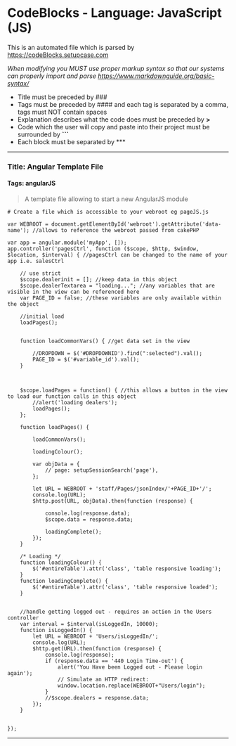 # CodeBlocks - Language: JavaScript (JS)
This is an automated file which is parsed by https://codeBlocks.setupcase.com 

*When modifying you MUST use proper markup syntax so that our systems can properly import and parse https://www.markdownguide.org/basic-syntax/*

- Title must be preceded by ### 
- Tags must be preceded by #### and each tag is separated by a comma, tags must NOT contain spaces
- Explanation describes what the code does must be preceded by **>**
- Code which the user will copy and paste into their project must be surrounded by **\```**
- Each block must be separated by \***

***
### Title: Angular Template File
#### Tags: angularJS
> A template file allowing to start a new AngularJS module
```
# Create a file which is accessible to your webroot eg pageJS.js

var WEBROOT = document.getElementById('webroot').getAttribute('data-name'); //allows to reference the webroot passed from cakePHP

var app = angular.module('myApp', []);
app.controller('pagesCtrl', function ($scope, $http, $window, $location, $interval) { //pagesCtrl can be changed to the name of your app i.e. salesCtrl

    // use strict
    $scope.dealerinit = []; //keep data in this object
    $scope.dealerTextarea = "loading..."; //any variables that are visible in the view can be referenced here
    var PAGE_ID = false; //these variables are only available within the object

    //initial load
    loadPages();


    function loadCommonVars() { //get data set in the view

        //DROPDOWN = $('#DROPDOWNID').find(":selected").val();
        PAGE_ID = $('#variable_id').val();
    }



    $scope.loadPages = function() { //this allows a button in the view to load our function calls in this object
        //alert('loading dealers');
        loadPages();
    };

    function loadPages() {

        loadCommonVars();

        loadingColour();

        var objData = {
            // page: setupSessionSearch('page'),
        };

        let URL = WEBROOT + 'staff/Pages/jsonIndex/'+PAGE_ID+'/';
        console.log(URL);
        $http.post(URL, objData).then(function (response) {

            console.log(response.data);
            $scope.data = response.data;

            loadingComplete();
        });
    }

    /* Loading */
    function loadingColour() {
        $('#entireTable').attr('class', 'table responsive loading');
    }
    function loadingComplete() {
        $('#entireTable').attr('class', 'table responsive loaded');
    }


    //handle getting logged out - requires an action in the Users controller
    var interval = $interval(isLoggedIn, 10000);
    function isLoggedIn() {
        let URL = WEBROOT + 'Users/isLoggedIn/';
        console.log(URL);
        $http.get(URL).then(function (response) {
            console.log(response);
            if (response.data == '440 Login Time-out') {
                alert('You Have been Logged out - Please login again');
                // Simulate an HTTP redirect:
                window.location.replace(WEBROOT+"Users/login");
            }
            //$scope.dealers = response.data;
        });
    }


});
```



***
